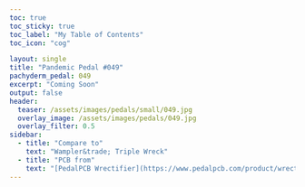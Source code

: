 ```yaml
---
toc: true
toc_sticky: true
toc_label: "My Table of Contents"
toc_icon: "cog"

layout: single
title: "Pandemic Pedal #049"
pachyderm_pedal: 049
excerpt: "Coming Soon"
output: false
header:
  teaser: /assets/images/pedals/small/049.jpg
  overlay_image: /assets/images/pedals/049.jpg
  overlay_filter: 0.5
sidebar:
  - title: "Compare to"
    text: "Wampler&trade; Triple Wreck"
  - title: "PCB from"
    text: "[PedalPCB Wrectifier](https://www.pedalpcb.com/product/wrectifier/)"
---
```


